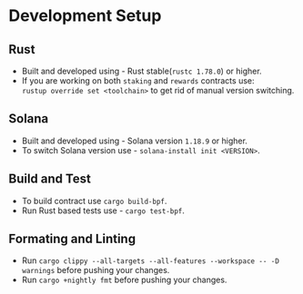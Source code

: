 # Development Setup

## Rust
* Built and developed using - Rust stable(`rustc 1.78.0`) or higher.
* If you are working on both `staking` and `rewards` contracts use: </br>
  `rustup override set <toolchain>` to get rid of manual version switching.

## Solana
* Built and developed using - Solana version `1.18.9` or higher.
* To switch Solana version use - `solana-install init <VERSION>`.

## Build and Test
* To build contract use `cargo build-bpf`.
* Run Rust based tests use - `cargo test-bpf`.

## Formating and Linting
* Run `cargo clippy --all-targets --all-features --workspace -- -D warnings` before pushing your changes.
* Run `cargo +nightly fmt` before pushing your changes.
